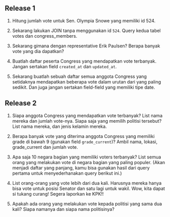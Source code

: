 ## Release 1 

1. Hitung jumlah vote untuk Sen. Olympia Snowe yang memiliki id 524.

2. Sekarang lakukan JOIN tanpa menggunakan id `524`. Query kedua tabel votes dan congress_members.

3. Sekarang gimana dengan representative Erik Paulsen? Berapa banyak vote yang dia dapatkan?

4. Buatlah daftar peserta Congress yang mendapatkan vote terbanyak. Jangan sertakan field `created_at` dan `updated_at`.

5. Sekarang buatlah sebuah daftar semua anggota Congress yang setidaknya mendapatkan beberapa vote dalam urutan dari yang paling sedikit. Dan juga jangan sertakan field-field yang memiliki tipe date.

## Release 2 

1. Siapa anggota Congress yang mendapatkan vote terbanyak? List nama mereka dan jumlah vote-nya. Siapa saja yang memilih politisi tersebut? List nama mereka, dan jenis kelamin mereka.

2. Berapa banyak vote yang diterima anggota Congress yang memiliki grade di bawah 9 (gunakan field `grade_current`)? Ambil nama, lokasi, grade_current dan jumlah vote.

3. Apa saja 10 negara bagian yang memiliki voters terbanyak? List semua orang yang melakukan vote di negara bagian yang paling populer. (Akan menjadi daftar yang panjang, kamu bisa gunakan hasil dari query pertama untuk menyederhanakan query berikut ini.)

4. List orang-orang yang vote lebih dari dua kali. Harusnya mereka hanya bisa vote untuk posisi Senator dan satu lagi untuk wakil. Wow, kita dapat si tukang curang! Segera laporkan ke KPK!!

5. Apakah ada orang yang melakukan vote kepada politisi yang sama dua kali? Siapa namanya dan siapa nama politisinya?
